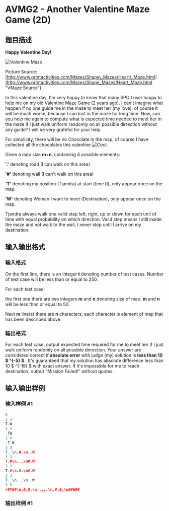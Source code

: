 # AVMG2 - Another Valentine Maze Game (2D)

## 题目描述

**Happy Valentine Day!**

![Valentine Maze](../../content/tjandra:Heart_Maze.gif "VMaze")

Picture Source: [http://www.printactivities.com/Mazes/Shape\_Mazes/Heart\_Maze.html](http://www.printactivities.com/Mazes/Shape_Mazes/Heart_Maze.html "VMaze Source")

In this valentine day, I'm very happy to know that many SPOJ user happy to help me on my old Valentine Maze Game (2 years ago). I can't imagine what happen if no one guide me in the maze to meet her (my love), of course it will be much worse, because I can lost in the maze for long time. Now, can you help me again to compute what is expected time needed to meet her in the maze if I just walk uniform randomly on all possible dirrection without any guide? I will be very grateful for your help.

For simplicity, there will be no Chocolate in the map, of course I have collected all the chocolates this valentine ![Cool](../../gfx/jscripts/tiny_mce/plugins/emotions/img/smiley-cool.gif "Cool").

Given a map size **m**×**n**, containing 4 possible elements:

**'.'** denoting road (I can walk on this area)

**'#'** denoting wall (I can't walk on this area)

**'T'** denoting my position (Tjandra) at start (time 0), only appear once on the map.

**'W'** denoting Woman I want to meet (Destination), only appear once on the map.

Tjandra always walk one valid step left, right, up or down for each unit of time with equal probability on which direction. Valid step means I still inside the maze and not walk to the wall, I never stop until I arrive on my destination.

## 输入输出格式

### 输入格式

On the first line, there is an integer **t** denoting number of test cases. Number of test case will be less than or equal to 250.

For each test case:

the first one there are two integers **m** and **n** denoting size of map. **m** and **n** will be less than or equal to 50.

Next **m** line(s) there are **n** characters, each character is element of map that has been described above.

### 输出格式

For each test case, output expected time required for me to meet her if I just walk uniform randomly on all possible dirrection. Your answer are considered correct if **absolute error** with judge (my) solution is **less than 10 $ ^{-5} $** . It's guaranteed that my solution has absolute difference less than 10 $ ^{-19} $ with exact answer. If it's impossible for me to reach destination, output "Mission Failed!" without quotes.

## 输入输出样例

### 输入样例 #1

```cpp
8
1 3
T.W
1 3
.TW
1 4
.T.W
3 3
T..\n.#.\n..W
3 3
T.#\n...\n#.W
3 3
T.#\n.#.\n#.W
3 3
T..\n...\n..W
5 5
##T##\n.#.#.\n.....\n.#.#.\n##W##
```


### 输出样例 #1

```cpp

```

